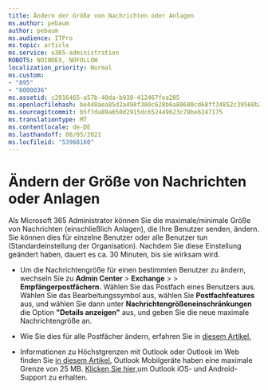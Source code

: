 ```yaml
---
title: Ändern der Größe von Nachrichten oder Anlagen
ms.author: pebaum
author: pebaum
ms.audience: ITPro
ms.topic: article
ms.service: o365-administration
ROBOTS: NOINDEX, NOFOLLOW
localization_priority: Normal
ms.custom:
- "895"
- "8000036"
ms.assetid: c2016465-a57b-40da-b938-412467fea205
ms.openlocfilehash: be448aea85d2a498f380c628b6a80680cd68ff34852c39568b227ede3f1c2c24
ms.sourcegitcommit: b5f7da89a650d2915dc652449623c78be6247175
ms.translationtype: MT
ms.contentlocale: de-DE
ms.lasthandoff: 08/05/2021
ms.locfileid: "53968160"
---
```

# <a name="changing-message-or-attachment-size"></a>Ändern der Größe von Nachrichten oder Anlagen

Als Microsoft 365 Administrator können Sie die maximale/minimale Größe von Nachrichten (einschließlich Anlagen), die Ihre Benutzer senden, ändern. Sie können dies für einzelne Benutzer oder alle Benutzer tun (Standardeinstellung der Organisation). Nachdem Sie diese Einstellung geändert haben, dauert es ca. 30 Minuten, bis sie wirksam wird.
  
- Um die Nachrichtengröße für einen bestimmten Benutzer zu ändern, wechseln Sie zu **Admin Center** \> **Exchange** \>  \> **Empfängerpostfächern.** Wählen Sie das Postfach eines Benutzers aus. Wählen Sie das Bearbeitungssymbol aus, wählen Sie **Postfachfeatures** aus, und wählen Sie dann unter **Nachrichtengrößeneinschränkungen** die Option **"Details anzeigen"** aus, und geben Sie die neue maximale Nachrichtengröße an.

- Wie Sie dies für alle Postfächer ändern, erfahren Sie in [diesem Artikel.](https://www.microsoft.com/microsoft-365/blog/2015/04/15/office-365-now-supports-larger-email-messages-up-to-150-mb/)

- Informationen zu Höchstgrenzen mit Outlook oder Outlook im Web finden Sie [in diesem Artikel.](https://technet.microsoft.com/library/exchange-online-limits.aspx#MessageLimits) Outlook Mobilgeräte haben eine maximale Grenze von 25 MB. [Klicken Sie hier,](https://support.office.com/article/Get-in-app-help-for-Outlook-for-iOS-and-Android-218a22d1-9fa5-4889-b689-de1c63493243)um Outlook iOS- und Android-Support zu erhalten.
